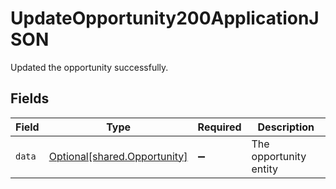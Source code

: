 # UpdateOpportunity200ApplicationJSON

Updated the opportunity successfully.


## Fields

| Field                                                              | Type                                                               | Required                                                           | Description                                                        |
| ------------------------------------------------------------------ | ------------------------------------------------------------------ | ------------------------------------------------------------------ | ------------------------------------------------------------------ |
| `data`                                                             | [Optional[shared.Opportunity]](../../models/shared/opportunity.md) | :heavy_minus_sign:                                                 | The opportunity entity                                             |